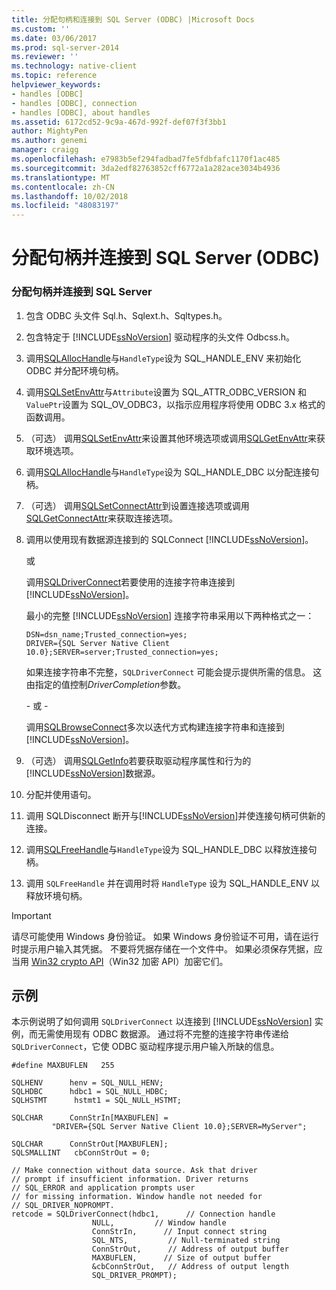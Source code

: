 ```yaml
---
title: 分配句柄和连接到 SQL Server (ODBC) |Microsoft Docs
ms.custom: ''
ms.date: 03/06/2017
ms.prod: sql-server-2014
ms.reviewer: ''
ms.technology: native-client
ms.topic: reference
helpviewer_keywords:
- handles [ODBC]
- handles [ODBC], connection
- handles [ODBC], about handles
ms.assetid: 6172cd52-9c9a-467d-992f-def07f3f3bb1
author: MightyPen
ms.author: genemi
manager: craigg
ms.openlocfilehash: e7983b5ef294fadbad7fe5fdbfafc1170f1ac485
ms.sourcegitcommit: 3da2edf82763852cff6772a1a282ace3034b4936
ms.translationtype: MT
ms.contentlocale: zh-CN
ms.lasthandoff: 10/02/2018
ms.locfileid: "48083197"
---
```

# <a name="allocate-handles-and-connect-to-sql-server-odbc"></a>分配句柄并连接到 SQL Server (ODBC)
    
### <a name="to-allocate-handles-and-connect-to-sql-server"></a>分配句柄并连接到 SQL Server  
  
1.  包含 ODBC 头文件 Sql.h、Sqlext.h、Sqltypes.h。  
  
2.  包含特定于 [!INCLUDE[ssNoVersion](../../includes/ssnoversion-md.md)] 驱动程序的头文件 Odbcss.h。  
  
3.  调用[SQLAllocHandle](http://go.microsoft.com/fwlink/?LinkId=58396)与`HandleType`设为 SQL_HANDLE_ENV 来初始化 ODBC 并分配环境句柄。  
  
4.  调用[SQLSetEnvAttr](../native-client-odbc-api/sqlsetenvattr.md)与`Attribute`设置为 SQL_ATTR_ODBC_VERSION 和`ValuePtr`设置为 SQL_OV_ODBC3，以指示应用程序将使用 ODBC 3.x 格式的函数调用。  
  
5.  （可选） 调用[SQLSetEnvAttr](../native-client-odbc-api/sqlsetenvattr.md)来设置其他环境选项或调用[SQLGetEnvAttr](http://go.microsoft.com/fwlink/?LinkId=58403)来获取环境选项。  
  
6.  调用[SQLAllocHandle](http://go.microsoft.com/fwlink/?LinkId=58396)与`HandleType`设为 SQL_HANDLE_DBC 以分配连接句柄。  
  
7.  （可选） 调用[SQLSetConnectAttr](../native-client-odbc-api/sqlsetconnectattr.md)到设置连接选项或调用[SQLGetConnectAttr](../native-client-odbc-api/sqlgetconnectattr.md)来获取连接选项。  
  
8.  调用以使用现有数据源连接到的 SQLConnect [!INCLUDE[ssNoVersion](../../includes/ssnoversion-md.md)]。  
  
     或  
  
     调用[SQLDriverConnect](../native-client-odbc-api/sqldriverconnect.md)若要使用的连接字符串连接到[!INCLUDE[ssNoVersion](../../includes/ssnoversion-md.md)]。  
  
     最小的完整 [!INCLUDE[ssNoVersion](../../includes/ssnoversion-md.md)] 连接字符串采用以下两种格式之一：  
  
    ```  
    DSN=dsn_name;Trusted_connection=yes;  
    DRIVER={SQL Server Native Client 10.0};SERVER=server;Trusted_connection=yes;  
    ```  
  
     如果连接字符串不完整，`SQLDriverConnect` 可能会提示提供所需的信息。 这由指定的值控制*DriverCompletion*参数。  
  
     \- 或 -  
  
     调用[SQLBrowseConnect](../native-client-odbc-api/sqlbrowseconnect.md)多次以迭代方式构建连接字符串和连接到[!INCLUDE[ssNoVersion](../../includes/ssnoversion-md.md)]。  
  
9. （可选） 调用[SQLGetInfo](../native-client-odbc-api/sqlgetinfo.md)若要获取驱动程序属性和行为的[!INCLUDE[ssNoVersion](../../includes/ssnoversion-md.md)]数据源。  
  
10. 分配并使用语句。  
  
11. 调用 SQLDisconnect 断开与[!INCLUDE[ssNoVersion](../../includes/ssnoversion-md.md)]并使连接句柄可供新的连接。  
  
12. 调用[SQLFreeHandle](../native-client-odbc-api/sqlfreehandle.md)与`HandleType`设为 SQL_HANDLE_DBC 以释放连接句柄。  
  
13. 调用 `SQLFreeHandle` 并在调用时将 `HandleType` 设为 SQL_HANDLE_ENV 以释放环境句柄。  
  
> [!IMPORTANT]  
>  请尽可能使用 Windows 身份验证。 如果 Windows 身份验证不可用，请在运行时提示用户输入其凭据。 不要将凭据存储在一个文件中。 如果必须保存凭据，应当用 [Win32 crypto API](http://go.microsoft.com/fwlink/?LinkId=64532)（Win32 加密 API）加密它们。  
  
## <a name="example"></a>示例  
 本示例说明了如何调用 `SQLDriverConnect` 以连接到 [!INCLUDE[ssNoVersion](../../includes/ssnoversion-md.md)] 实例，而无需使用现有 ODBC 数据源。 通过将不完整的连接字符串传递给 `SQLDriverConnect`，它使 ODBC 驱动程序提示用户输入所缺的信息。  
  
```  
#define MAXBUFLEN   255  
  
SQLHENV      henv = SQL_NULL_HENV;  
SQLHDBC      hdbc1 = SQL_NULL_HDBC;  
SQLHSTMT      hstmt1 = SQL_NULL_HSTMT;  
  
SQLCHAR      ConnStrIn[MAXBUFLEN] =  
         "DRIVER={SQL Server Native Client 10.0};SERVER=MyServer";  
  
SQLCHAR      ConnStrOut[MAXBUFLEN];  
SQLSMALLINT   cbConnStrOut = 0;  
  
// Make connection without data source. Ask that driver   
// prompt if insufficient information. Driver returns  
// SQL_ERROR and application prompts user  
// for missing information. Window handle not needed for  
// SQL_DRIVER_NOPROMPT.  
retcode = SQLDriverConnect(hdbc1,      // Connection handle  
                  NULL,         // Window handle  
                  ConnStrIn,      // Input connect string  
                  SQL_NTS,         // Null-terminated string  
                  ConnStrOut,      // Address of output buffer  
                  MAXBUFLEN,      // Size of output buffer  
                  &cbConnStrOut,   // Address of output length  
                  SQL_DRIVER_PROMPT);  
```  
  
  

